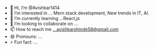 - 👋 Hi, I’m @Avishkar1414
- 👀 I’m interested in ... Mern stack development, New trends in IT, AI.
- 🌱 I’m currently learning ...React,js
- 💞️ I’m looking to collaborate on ... 
- 📫 How to reach me ...avishkarshinde58@gmail.com
- 😄 Pronouns: ...
- ⚡ Fun fact: ...

<!---
Avishkar1414/Avishkar1414 is a ✨ special ✨ repository because its `README.md` (this file) appears on your GitHub profile.
You can click the Preview link to take a look at your changes.
--->
